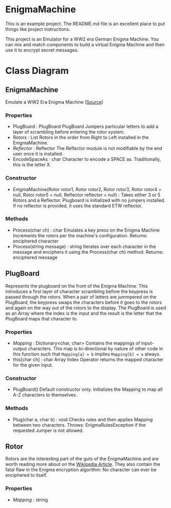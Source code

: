 # EnigmaMachine

This is an example project.  The README.md file is an excellent place to put things like project instructions.

This project is an Emulator for a WW2 era German Enigma Machine.  You can mix and match components to build a virtual Enigma Machine and then use it to encrypt secret messages.

# Class Diagram

## EnigmaMachine
Emulate a WW2 Era Enigma Machine ([Source](https://en.wikipedia.org/wiki/Enigma_machine))
### Properties
* PlugBoard : PlugBoard
  PlugBoard Jumpers particular letters to add a layer of scrambling before entering the rotor system.
* Rotors : List<Rotor>
  Rotors in the order from Right to Left installed in the EnigmaMachine.
* *Reflector* : Reflector
  The Reflector module is not modifiable by the end user once it is installed.
* EncodeSpaceAs : char
  Character to encode a SPACE as.  Traditionally, this is the letter X.
### Constructor
* EnigmaMachine(Rotor rotor1, Rotor rotor2, Rotor rotor3, Rotor rotor4 = null, Rotor rotor5 = null, Reflector reflector = null) : 
  Takes either 3 or 5 Rotors and a Reflector. 
  Plugboard is initialized with no jumpers installed.
  If no reflector is provided, it uses the standard ETW reflector.
### Methods
* Process(char ch) : char
  Emulates a key press on the Enigma Machine
  Increments the rotors per the machine's configuration.
  Returns: enciphered character
* Process(string message) : string
  Iterates over each character in the message and enciphers it using the Process(char ch) method.
  Returns: enciphered message

## PlugBoard
Represents the plugboard on the front of the Enigma Machine.  This introduces a first layer of character scrambling before the keypress is passed through the rotors.  When a pair of letters are jummpered on the PlugBoard, the keypress swaps the characters before it goes to the rotors and again on the way out of the rotors to the display.
The PlugBoard is used as an Array where the index is the input and the result is the letter that the PlugBoard maps that character to.
### Properties
* *Mapping* : Dictionary<char, char>
  Contains the mappings of input-output characters.  This map is bi-directional by nature of other code in this function such that `Mapping[a] = b` implies `Mapping[b] = a` always.
* this[char ch] : char
  Array Index Operator returns the mapped character for the given input.
### Constructor
* PlugBoard()
  Default constructor only.  Initializes the Mapping to map all A-Z characters to themselves.
### Methods
* Plug(char a, char b) : void
  Checks rules and then applies Mapping between two characters.
  Throws: EnigmaRulesException if the requested Jumper is not allowed.
  
## Rotor
Rotors are the interesting part of the guts of the EnigmaMachine and are worth reading more about on the [Wikipedia Article](https://en.wikipedia.com/wiki/Enigma_machine).  They also contain the fatal flaw in the Enigma encryption algorithm:  No character can ever be enciphered to itself.
### Properties
* *Mapping* : string
  
